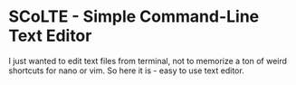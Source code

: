 # SCoLTE - Simple Command-Line Text Editor
I just wanted to edit text files from terminal, not to memorize a ton of weird shortcuts for nano or vim. So here it is - easy to use text editor.
